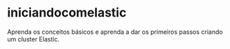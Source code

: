 # iniciandocomelastic
Aprenda os conceitos básicos e aprenda a dar os primeiros passos criando um cluster Elastic.

